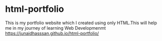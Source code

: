 # html-portfolio
This is my portfolio website which I created using only HTML.This will help me in my journey of learning Web Developmenmt
https://junaidhasssan.github.io/html-portfolio/
